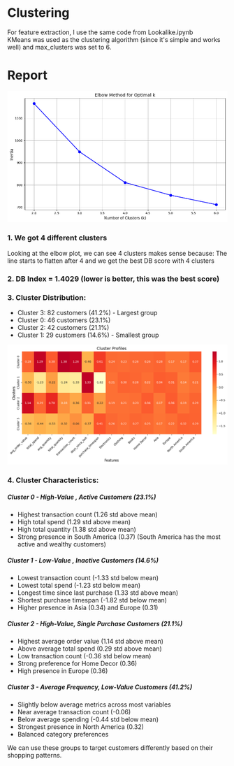 # Clustering

For feature extraction, I use the same code from Lookalike.ipynb    
KMeans was used as the clustering algorithm (since it's simple and works well) and max_clusters was set to 6.  

# Report

![alt text](images/image-1.png)
### 1. We got 4 different clusters
Looking at the elbow plot, we can see 4 clusters makes sense because:
The line starts to flatten after 4 and we get the best DB score with 4 clusters

### 2. DB Index = 1.4029 (lower is better, this was the best score)

### 3. Cluster Distribution:
- Cluster 3: 82 customers (41.2%) - Largest group
- Cluster 0: 46 customers (23.1%)
- Cluster 2: 42 customers (21.1%)
- Cluster 1: 29 customers (14.6%) - Smallest group

![alt text](images/image.png)

### 4. Cluster Characteristics:

##### Cluster 0 - High-Value , Active Customers (23.1%)
- Highest transaction count (1.26 std above mean)
- High total spend (1.29 std above mean)
- High total quantity (1.38 std above mean)
- Strong presence in South America (0.37) (South America has the most active and wealthy customers)

##### Cluster 1 - Low-Value , Inactive Customers (14.6%)
- Lowest transaction count (-1.33 std below mean)
- Lowest total spend (-1.23 std below mean)
- Longest time since last purchase (1.33 std above mean)
- Shortest purchase timespan (-1.82 std below mean)
- Higher presence in Asia (0.34) and Europe (0.31)

##### Cluster 2 - High-Value,  Single Purchase Customers (21.1%)
- Highest average order value (1.14 std above mean)
- Above average total spend (0.29 std above mean)
- Low transaction count (-0.36 std below mean)
- Strong preference for Home Decor (0.36)
- High presence in Europe (0.36)

##### Cluster 3 - Average Frequency, Low-Value Customers (41.2%)
- Slightly below average metrics across most variables
- Near average transaction count (-0.06)
- Below average spending (-0.44 std below mean)
- Strongest presence in North America (0.32)
- Balanced category preferences

We can use these groups to target customers differently based on their shopping patterns.